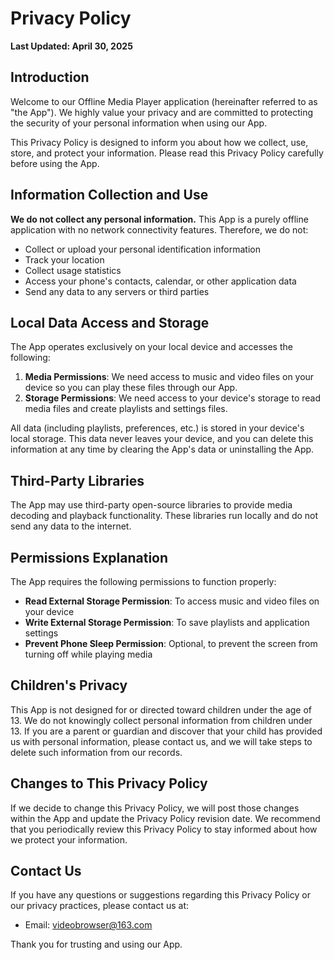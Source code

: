 # Privacy Policy

**Last Updated: April 30, 2025**

## Introduction

Welcome to our Offline Media Player application (hereinafter referred to as "the App"). We highly value your privacy and are committed to protecting the security of your personal information when using our App.

This Privacy Policy is designed to inform you about how we collect, use, store, and protect your information. Please read this Privacy Policy carefully before using the App.

## Information Collection and Use

**We do not collect any personal information.** This App is a purely offline application with no network connectivity features. Therefore, we do not:

- Collect or upload your personal identification information
- Track your location
- Collect usage statistics
- Access your phone's contacts, calendar, or other application data
- Send any data to any servers or third parties

## Local Data Access and Storage

The App operates exclusively on your local device and accesses the following:

1. **Media Permissions**: We need access to music and video files on your device so you can play these files through our App.
2. **Storage Permissions**: We need access to your device's storage to read media files and create playlists and settings files.

All data (including playlists, preferences, etc.) is stored in your device's local storage. This data never leaves your device, and you can delete this information at any time by clearing the App's data or uninstalling the App.

## Third-Party Libraries

The App may use third-party open-source libraries to provide media decoding and playback functionality. These libraries run locally and do not send any data to the internet.

## Permissions Explanation

The App requires the following permissions to function properly:

- **Read External Storage Permission**: To access music and video files on your device
- **Write External Storage Permission**: To save playlists and application settings
- **Prevent Phone Sleep Permission**: Optional, to prevent the screen from turning off while playing media

## Children's Privacy

This App is not designed for or directed toward children under the age of 13. We do not knowingly collect personal information from children under 13. If you are a parent or guardian and discover that your child has provided us with personal information, please contact us, and we will take steps to delete such information from our records.

## Changes to This Privacy Policy

If we decide to change this Privacy Policy, we will post those changes within the App and update the Privacy Policy revision date. We recommend that you periodically review this Privacy Policy to stay informed about how we protect your information.

## Contact Us

If you have any questions or suggestions regarding this Privacy Policy or our privacy practices, please contact us at:

- Email: videobrowser@163.com

Thank you for trusting and using our App.
